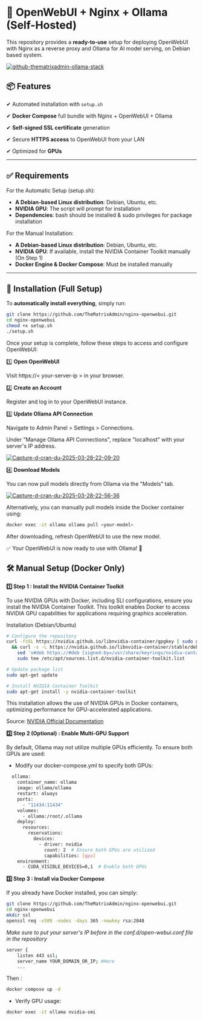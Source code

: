 # 🚀 OpenWebUI + Nginx + Ollama (Self-Hosted)

This repository provides a **ready-to-use** setup for deploying OpenWebUI with Nginx as a reverse proxy and Ollama for AI model serving, on Debian based system.

<a href="https://ibb.co/208p6YhM"><img src="https://i.ibb.co/DPGjbgWM/github-thematrixadmin-ollama-stack.png" alt="github-thematrixadmin-ollama-stack" border="0"></a>

## 📦 Features

✔ Automated installation with `setup.sh`

✔ **Docker Compose** full bundle with Nginx + OpenWebUI + Ollama

✔ **Self-signed SSL certificate** generation

✔ Secure **HTTPS access** to OpenWebUI from your LAN

✔ Optimized for **GPUs**

---

## ✅ Requirements

For the Automatic Setup (setup.sh):

- **A Debian-based Linux distribution**: Debian, Ubuntu, etc.
- **NVIDIA GPU**: The script will prompt for installation
- **Dependencies**: bash should be installed & sudo privileges for package installation

For the Manual Installation:

- **A Debian-based Linux distribution**: Debian, Ubuntu, etc.
- **NVIDIA GPU**: If available, install the NVIDIA Container Toolkit manually (On Step 1)
- **Docker Engine & Docker Compose**: Must be installed manually

---

## 🔧 Installation (Full Setup)
To **automatically install everything**, simply run:

```bash
git clone https://github.com/TheMatrixAdmin/nginx-openwebui.git
cd nginx-openwebui
chmod +x setup.sh
./setup.sh
```
Once your setup is complete, follow these steps to access and configure OpenWebUI:

1️⃣ **Open OpenWebUI**

Visit https://< your-server-ip > in your browser.

2️⃣ **Create an Account**

Register and log in to your OpenWebUI instance.

3️⃣ **Update Ollama API Connection**

Navigate to Admin Panel > Settings > Connections.

Under "Manage Ollama API Connections", replace "localhost" with your server's IP address.

<a href="https://ibb.co/hr3JnWK"><img src="https://i.ibb.co/6Gj7pP4/Capture-d-cran-du-2025-03-28-22-09-20.png" alt="Capture-d-cran-du-2025-03-28-22-09-20" border="0"></a>

4️⃣ **Download Models**

You can now pull models directly from Ollama via the "Models" tab.

<a href="https://ibb.co/bR7gGt0z"><img src="https://i.ibb.co/zHNhtdMG/Capture-d-cran-du-2025-03-28-22-56-36.png" alt="Capture-d-cran-du-2025-03-28-22-56-36" border="0"></a>

Alternatively, you can manually pull models inside the Docker container using:

```bash
docker exec -it ollama ollama pull <your-model>
```

After downloading, refresh OpenWebUI to use the new model.

✅ Your OpenWebUI is now ready to use with Ollama! 🚀

## 🛠 Manual Setup (Docker Only)

**1️⃣ Step 1 : Install the NVIDIA Container Toolkit**

To use NVIDIA GPUs with Docker, including SLI configurations, ensure you install the NVIDIA Container Toolkit. This toolkit enables Docker to access NVIDIA GPU capabilities for applications requiring graphics acceleration.

Installation (Debian/Ubuntu)
```bash
# Configure the repository
curl -fsSL https://nvidia.github.io/libnvidia-container/gpgkey | sudo gpg --dearmor -o /usr/share/keyrings/nvidia-container-toolkit-keyring.gpg \
  && curl -s -L https://nvidia.github.io/libnvidia-container/stable/deb/nvidia-container-toolkit.list | \
    sed 's#deb https://#deb [signed-by=/usr/share/keyrings/nvidia-container-toolkit-keyring.gpg] https://#g' | \
    sudo tee /etc/apt/sources.list.d/nvidia-container-toolkit.list

# Update package list
sudo apt-get update

# Install NVIDIA Container Toolkit
sudo apt-get install -y nvidia-container-toolkit
```

This installation allows the use of NVIDIA GPUs in Docker containers, optimizing performance for GPU-accelerated applications.

Source: [NVIDIA Official Documentation](https://docs.nvidia.com/datacenter/cloud-native/container-toolkit/latest/install-guide.html)

**2️⃣ Step 2 (Optional) : Enable Multi-GPU Support**

By default, Ollama may not utilize multiple GPUs efficiently. To ensure both GPUs are used:

- Modify our docker-compose.yml to specify both GPUs:

```bash
  ollama:
    container_name: ollama
    image: ollama/ollama
    restart: always
    ports:
      - "11434:11434"
    volumes:
      - ollama:/root/.ollama
    deploy:
      resources:
        reservations:
          devices:
            - driver: nvidia
              count: 2  # Ensure both GPUs are utilized
              capabilities: [gpu]
    environment:
      - CUDA_VISIBLE_DEVICES=0,1  # Enable both GPUs
```

**3️⃣ Step 3 : Install via Docker Compose**

If you already have Docker installed, you can simply:

```bash
git clone https://github.com/TheMatrixAdmin/nginx-openwebui.git
cd nginx-openwebui
mkdir ssl
openssl req -x509 -nodes -days 365 -newkey rsa:2048
```

*Make sure to put your server's IP before in the conf.d/open-webui.conf file in the repository*

```bash
server {
    listen 443 ssl;
    server_name YOUR_DOMAIN_OR_IP; #Here
    ...
```

Then :
```bash
docker compose up -d
```
- Verify GPU usage:

```bash
docker exec -it ollama nvidia-smi
```
